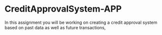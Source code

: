 # CreditApprovalSystem-APP
In this assignment you will be working on creating a credit approval  system based on past data as well as future transactions,
